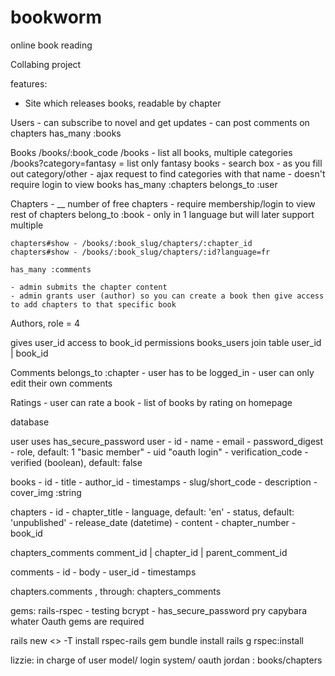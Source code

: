 # bookworm
online book reading


Collabing project

features:
- Site which releases books, readable by chapter

Users
	- can subscribe to novel and get updates
	- can post comments on chapters
	has_many :books

Books
	/books/:book_code
	/books - list all books, multiple categories
	/books?category=fantasy = list only fantasy books
	- search box
		- as you fill out category/other
		- ajax request to find categories with that name
	- doesn't require login to view books
	has_many :chapters
	belongs_to :user


Chapters
	- __ number of free chapters
	- require membership/login to view rest of chapters
	belong_to :book
	- only in 1 language but will later support multiple

	chapters#show - /books/:book_slug/chapters/:chapter_id
	chapters#show - /books/:book_slug/chapters/:id?language=fr

	has_many :comments

	- admin submits the chapter content
	- admin grants user (author) so you can create a book then give access to add chapters to that specific book

Authors, 
role = 4

gives user_id access to book_id permissions
books_users join table
user_id | book_id 


Comments
	belongs_to :chapter
	- user has to be logged_in
	- user can only edit their own comments

Ratings
	- user can rate a book
	- list of books by rating on homepage


database

user uses has_secure_password
user
	- id
	- name
	- email
	- password_digest
	- role, default: 1 "basic member"
	- uid "oauth login"
	- verification_code
	- verified (boolean), default: false

books
	- id
	- title
	- author_id
	- timestamps
	- slug/short_code
	- description
	- cover_img :string

chapters
	- id
	- chapter_title
	- language, default: 'en'
	- status, default: 'unpublished'
	- release_date (datetime)
	- content
	- chapter_number
	- book_id

chapters_comments
comment_id | chapter_id | parent_comment_id

comments
	- id
	- body
	- user_id
	- timestamps

chapters.comments , through: chapters_comments


gems:
	rails-rspec - testing
	bcrypt - has_secure_password
	pry
	capybara
	whater Oauth gems are required


rails new <> -T
install rspec-rails gem 
bundle install
rails g rspec:install


lizzie: in charge of user model/ login system/ oauth
jordan : books/chapters
